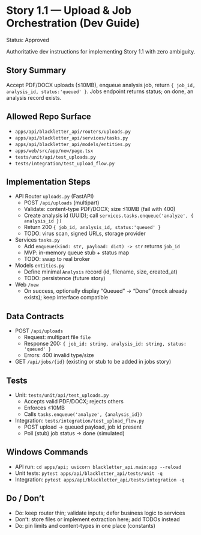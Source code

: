 # Story 1.1 — Upload & Job Orchestration (Dev Guide)
Status: Approved

Authoritative dev instructions for implementing Story 1.1 with zero ambiguity.

## Story Summary
Accept PDF/DOCX uploads (≤10MB), enqueue analysis job, return `{ job_id, analysis_id, status:'queued' }`. Jobs endpoint returns status; on done, an analysis record exists.

## Allowed Repo Surface
- `apps/api/blackletter_api/routers/uploads.py`
- `apps/api/blackletter_api/services/tasks.py`
- `apps/api/blackletter_api/models/entities.py`
- `apps/web/src/app/new/page.tsx`
- `tests/unit/api/test_uploads.py`
- `tests/integration/test_upload_flow.py`

## Implementation Steps
- API Router `uploads.py` (FastAPI)
  - POST `/api/uploads` (multipart)
  - Validate: content-type PDF/DOCX; size ≤10MB (fail with 400)
  - Create analysis id (UUID); call `services.tasks.enqueue('analyze', { analysis_id })`
  - Return 200 `{ job_id, analysis_id, status:'queued' }`
  - TODO: virus scan, signed URLs, storage provider
- Services `tasks.py`
  - Add `enqueue(kind: str, payload: dict) -> str` returns `job_id`
  - MVP: in-memory queue stub + status map
  - TODO: swap to real broker
- Models `entities.py`
  - Define minimal `Analysis` record (id, filename, size, created_at)
  - TODO: persistence (future story)
- Web `/new`
  - On success, optionally display “Queued” → “Done” (mock already exists); keep interface compatible

## Data Contracts
- POST `/api/uploads`
  - Request: multipart file `file`
  - Response 200: `{ job_id: string, analysis_id: string, status: 'queued' }`
  - Errors: 400 invalid type/size
- GET `/api/jobs/{id}` (existing or stub to be added in jobs story)

## Tests
- Unit: `tests/unit/api/test_uploads.py`
  - Accepts valid PDF/DOCX; rejects others
  - Enforces ≤10MB
  - Calls `tasks.enqueue('analyze', {analysis_id})`
- Integration: `tests/integration/test_upload_flow.py`
  - POST upload → queued payload, job id present
  - Poll (stub) job status → done (simulated)

## Windows Commands
- API run: `cd apps/api; uvicorn blackletter_api.main:app --reload`
- Unit tests: `pytest apps/api/blackletter_api/tests/unit -q`
- Integration: `pytest apps/api/blackletter_api/tests/integration -q`

## Do / Don’t
- Do: keep router thin; validate inputs; defer business logic to services
- Don’t: store files or implement extraction here; add TODOs instead
- Do: pin limits and content-types in one place (constants)
